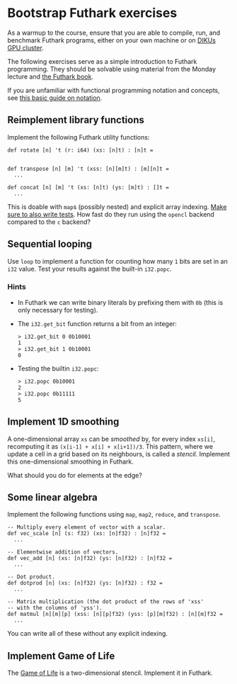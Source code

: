 # Bootstrap Futhark exercises

As a warmup to the course, ensure that you are able to compile, run,
and benchmark Futhark programs, either on your own machine or on
[DIKUs GPU cluster](README.md#practical-information).

The following exercises serve as a simple introduction to Futhark
programming.  They should be solvable using material from the Monday
lecture and [the Futhark book](https://futhark-book.readthedocs.io).

If you are unfamiliar with functional programming notation and
concepts, see [this basic guide on notation](notation.md).

## Reimplement library functions

Implement the following Futhark utility functions:

```
def rotate [n] 't (r: i64) (xs: [n]t) : [n]t =
  

def transpose [n] [m] 't (xss: [n][m]t) : [m][n]t =
  ...

def concat [n] [m] 't (xs: [n]t) (ys: [m]t) : []t =
  ...

```

This is doable with `map`s (possibly nested) and explicit array
indexing.  [Make sure to also write
tests](https://futhark-book.readthedocs.io/en/latest/practical-matters.html#testing-and-debugging).
How fast do they run using the `opencl` backend compared to the `c`
backend?

## Sequential looping

Use `loop` to implement a function for counting how many `1` bits are
set in an `i32` value.  Test your results against the built-in
`i32.popc`.

### Hints

* In Futhark we can write binary literals by prefixing them with `0b`
  (this is only necessary for testing).

* The `i32.get_bit` function returns a bit from an integer:

  ```
  > i32.get_bit 0 0b10001
  1
  > i32.get_bit 1 0b10001
  0
  ```

* Testing the builtin `i32.popc`:

  ```
  > i32.popc 0b10001
  2
  > i32.popc 0b11111
  5
  ```

## Implement 1D smoothing

A one-dimensional array `xs` can be *smoothed* by, for every index
`xs[i]`, recomputing it as `(x[i-1] + x[i] + x[i+1])/3`.  This
pattern, where we update a cell in a grid based on its neighbours, is
called a *stencil*.  Implement this one-dimensional smoothing in
Futhark.

What should you do for elements at the edge?

## Some linear algebra

Implement the following functions using `map`, `map2`, `reduce`, and
`transpose`.

```
-- Multiply every element of vector with a scalar.
def vec_scale [n] (s: f32) (xs: [n]f32) : [n]f32 =
  ...

-- Elementwise addition of vectors.
def vec_add [n] (xs: [n]f32) (ys: [n]f32) : [n]f32 =
  ...

-- Dot product.
def dotprod [n] (xs: [n]f32) (ys: [n]f32) : f32 =
  ...

-- Matrix multiplication (the dot product of the rows of 'xss'
-- with the columns of 'yss').
def matmul [n][m][p] (xss: [n][p]f32) (yss: [p][m]f32) : [n][m]f32 =
  ...
```

You can write all of these without any explicit indexing.

## Implement Game of Life

The [Game of
Life](https://en.wikipedia.org/wiki/Conway%27s_Game_of_Life) is a
two-dimensional stencil.  Implement it in Futhark.
